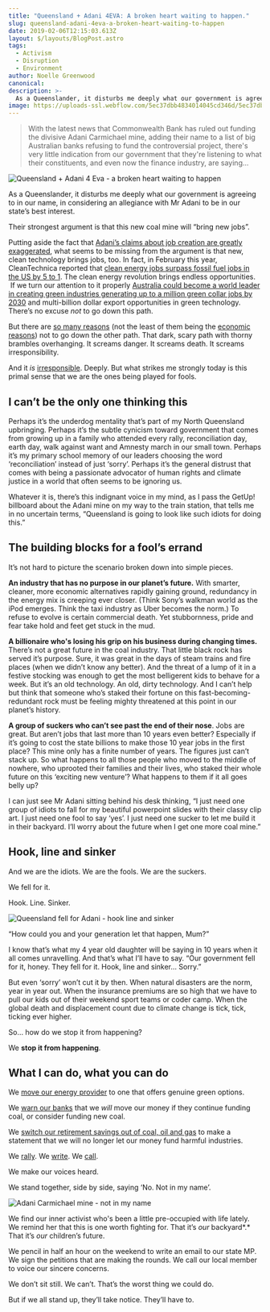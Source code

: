 ```yaml
---
title: "Queensland + Adani 4EVA: A broken heart waiting to happen."
slug: queensland-adani-4eva-a-broken-heart-waiting-to-happen
date: 2019-02-06T12:15:03.613Z
layout: $/layouts/BlogPost.astro
tags:
  - Activism
  - Disruption
  - Environment
author: Noelle Greenwood
canonical:
description: >-
  As a Queenslander, it disturbs me deeply what our government is agreeing to in our name, in considering an allegiance with Mr Adani to be in our state’s best interest. And I have the strong sense that we are the ones being played for fools.
image: https://uploads-ssl.webflow.com/5ec37dbb4834014045cd346d/5ec37dbc48340136d6cd3dd5_adani-4eva-main%20(1).png
---
```


> With the latest news that Commonwealth Bank has ruled out funding the divisive Adani Carmichael mine, adding their name to a list of big Australian banks refusing to fund the controversial project, there's very little indication from our government that they're listening to what their constituents, and even now the finance industry, are saying...

![Queensland + Adani 4 Eva - a broken heart waiting to happen](<https://uploads-ssl.webflow.com/5ec37dbb4834014045cd346d/5ec37dbc48340136d6cd3dd5_adani-4eva-main%20(1).png>)

As a Queenslander, it disturbs me deeply what our government is agreeing to in our name, in considering an allegiance with Mr Adani to be in our state’s best interest.

Their strongest argument is that this new coal mine will “bring new jobs”.

Putting aside the fact that [Adani’s claims about job creation are greatly exaggerated](http://www.brisbanetimes.com.au/queensland/adani-carmichael-mine-to-create-1464-jobs-not-10000-20150427-1mumbg.html), what seems to be missing from the argument is that new, clean technology brings jobs, too. In fact, in February this year, CleanTechnica reported that [clean energy jobs surpass fossil fuel jobs in the US by 5 to 1](https://cleantechnica.com/2017/02/01/us-clean-energy-jobs-surpass-fossil-fuel-jobs-5-1/). The clean energy revolution brings endless opportunities.  If we turn our attention to it properly [Australia could become a world leader in creating green industries generating up to a million green collar jobs by 2030](http://www.actu.org.au/our-work/publications/other-publications/green-gold-rush-report) and multi-billion dollar export opportunities in green technology. There’s no excuse _not_ to go down this path.

But there are [so many reasons](https://newmatilda.com/2016/12/07/delusion-or-corruption-the-rush-to-approve-one-of-the-worlds-biggest-coal-mines/) (not the least of them being the [economic reasons](http://www.smh.com.au/comment/a-move-away-from-new-coal-mines-adds-up-20151013-gk7len.html)) not to go down the other path. That dark, scary path with thorny brambles overhanging. It screams danger. It screams death. It screams irresponsibility.

And it _is_ [irresponsible](https://www.echo.net.au/2017/05/exploding-myth-adani-good-queensland/). Deeply. But what strikes me strongly today is this primal sense that we are the ones being played for fools.

## I can’t be the only one thinking this

Perhaps it’s the underdog mentality that’s part of my North Queensland upbringing. Perhaps it’s the subtle cynicism toward government that comes from growing up in a family who attended every rally, reconciliation day, earth day, walk against want and Amnesty march in our small town. Perhaps it’s my primary school memory of our leaders choosing the word ‘reconciliation’ instead of just ‘sorry’. Perhaps it’s the general distrust that comes with being a passionate advocator of human rights and climate justice in a world that often seems to be ignoring us.

Whatever it is, there’s this indignant voice in my mind, as I pass the GetUp! billboard about the Adani mine on my way to the train station, that tells me in no uncertain terms, “Queensland is going to look like such idiots for doing this.”

## The building blocks for a fool’s errand

It’s not hard to picture the scenario broken down into simple pieces.

**An industry that has no purpose in our planet’s future.** With smarter, cleaner, more economic alternatives rapidly gaining ground, redundancy in the energy mix is creeping ever closer. (Think Sony’s walkman world as the iPod emerges. Think the taxi industry as Uber becomes the norm.) To refuse to evolve is certain commercial death. Yet stubbornness, pride and fear take hold and feet get stuck in the mud.

**A billionaire who's losing his grip on his business during changing times.** There’s not a great future in the coal industry. That little black rock has served it’s purpose. Sure, it was great in the days of steam trains and fire places (when we didn’t know any better). And the threat of a lump of it in a festive stocking was enough to get the most belligerent kids to behave for a week. But it’s an old technology. An old, dirty technology. And I can’t help but think that someone who’s staked their fortune on this fast-becoming-redundant rock must be feeling mighty threatened at this point in our planet’s history.

**A group of suckers who can’t see past the end of their nose**. Jobs are great. But aren’t jobs that last more than 10 years even better? Especially if it’s going to cost the state billions to make those 10 year jobs in the first place? This mine only has a finite number of years. The figures just can’t stack up. So what happens to all those people who moved to the middle of nowhere, who uprooted their families and their lives, who staked their whole future on this ‘exciting new venture’? What happens to them if it all goes belly up?

I can just see Mr Adani sitting behind his desk thinking, “I just need one group of idiots to fall for my beautiful powerpoint slides with their classy clip art. I just need one fool to say ‘yes’. I just need one sucker to let me build it in their backyard. I’ll worry about the future when I get one more coal mine.”

## Hook, line and sinker

And we are the idiots. We are the fools. We are the suckers.

We fell for it.

Hook. Line. Sinker.

![Queensland fell for Adani - hook line and sinker](<https://uploads-ssl.webflow.com/5ec37dbb4834014045cd346d/5ec37dbc4834012ed5cd3e16_adani-fishing%20(1).png>)

“How could you and your generation let that happen, Mum?”

I know that’s what my 4 year old daughter will be saying in 10 years when it all comes unravelling. And that’s what I’ll have to say. “Our government fell for it, honey. They fell for it. Hook, line and sinker… Sorry.”

But even ‘sorry’ won’t cut it by then. When natural disasters are the norm, year in year out. When the insurance premiums are so high that we have to pull our kids out of their weekend sport teams or coder camp. When the global death and displacement count due to climate change is tick, tick, ticking ever higher.

So… how do we stop it from happening?

We **stop it from happening**.

## What I can do, what you can do

We [move our energy provider](http://ethicalswitch.com/ethicalpower) to one that offers genuine green options.

We [warn our banks](http://www.marketforces.org.au/resources/switching-banks-materials/) that we _will_ move our money if they continue funding coal, or consider funding new coal.

We [switch our retirement savings out of coal, oil and gas](https://www.myfuturesuper.com.au/switch/join-future-super) to make a statement that we will no longer let our money fund harmful industries.

We [rally](http://www.stopadani.com/build_the_movement). We [write](https://www.acf.org.au/mp_adani_brief). We [call](https://www.acf.org.au/call_mp_reject_mine).

We make our voices heard.

We stand together, side by side, saying ‘No. Not in my name’.

![Adani Carmichael mine - not in my name](<https://uploads-ssl.webflow.com/5ec37dbb4834014045cd346d/5ec37dbc483401656acd3dd6_adani-x%20(1).png>)

We find our inner activist who's been a little pre-occupied with life lately. We remind her that this is one worth fighting for. That it’s _our_ backyard*.* That it’s _our_ children’s future.

We pencil in half an hour on the weekend to write an email to our state MP. We sign the petitions that are making the rounds. We call our local member to voice our sincere concerns.

We don’t sit still. We can’t. That’s the worst thing we could do.

But if we all stand up, they’ll take notice. They’ll have to.
